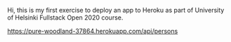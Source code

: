 Hi, this is my first exercise to deploy an app to Heroku as part of University of Helsinki Fullstack Open 2020 course.

https://pure-woodland-37864.herokuapp.com/api/persons

